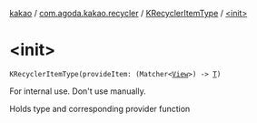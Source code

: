 [kakao](../../index.md) / [com.agoda.kakao.recycler](../index.md) / [KRecyclerItemType](index.md) / [&lt;init&gt;](./-init-.md)

# &lt;init&gt;

`KRecyclerItemType(provideItem: (Matcher<`[`View`](https://developer.android.com/reference/android/view/View.html)`>) -> `[`T`](index.md#T)`)`

For internal use. Don't use manually.

Holds type and corresponding provider function

